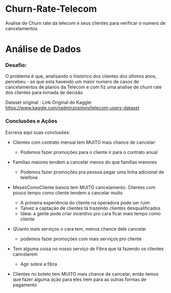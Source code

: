# Churn-Rate-Telecom
Analise de Churn rate da telecom e seus clientes para verificar o numero de cancelamentos


# Análise de Dados

### Desafio:
O problema é que, analisando o histórico dos clientes dos últimos anos, percebeu - se que esta havendo um maior numero de casos de cancelamentos de planos da Telecom e com fiz uma analise de churn rate dos clientes para tomada de decisão

Dataset original :
Link Original do Kaggle: https://www.kaggle.com/radmirzosimov/telecom-users-dataset

### Conclusões e Ações

Escreva aqui suas conclusões:

- Clientes com contrato mensal tem MUITO mais chance de cancelar:
    - Podemos fazer promoções para o cliente ir para o contrato anual
    
- Familias maiores tendem a cancelar menos do que famílias menores
    - Podemos fazer promoções pra pessoa pegar uma linha adicional de telefone
    
- MesesComoCliente baixos tem MUITO cancelamento. Clientes com pouco tempo como cliente tendem a cancelar muito
    - A primeira experiência do cliente na operadora pode ser ruim
    - Talvez a captação de clientes tá trazendo clientes desqualificados
    - Ideia: a gente pode criar incentivo pro cara ficar mais tempo como cliente
    
- QUanto mais serviços o cara tem, menos chance dele cancelar
    - podemos fazer promoções com mais serviços pro cliente
    
- Tem alguma coisa no nosso serviço de Fibra que tá fazendo os clientes cancelarem
    - Agir sobre a fibra
    
- Clientes no boleto tem MUITO mais chance de cancelar, então temos que fazer alguma ação para eles irem para as outras formas de pagamento
